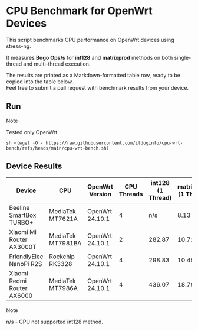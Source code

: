 # CPU Benchmark for OpenWrt Devices
This script benchmarks CPU performance on OpenWrt devices using stress-ng.

It measures **Bogo Ops/s** for **int128** and **matrixprod** methods on both single-thread and multi-thread execution.

The results are printed as a Markdown-formatted table row, ready to be copied into the table below.  
Feel free to submit a pull request with benchmark results from your device.

## Run
> [!NOTE]
> Tested only OpenWrt

```
sh <(wget -O - https://raw.githubusercontent.com/itdoginfo/cpu-wrt-bench/refs/heads/main/cpu-wrt-bench.sh)
```

## Device Results
| Device                  | CPU             | OpenWrt Version |  CPU Threads | int128 (1 Thread) | matrixprod (1 Thread) | int128 (ALL Threads) | matrixprod (ALL Threads) |
|-------------------------|-----------------|-----------------|--------------|----------------|---------------------|-------------------|------------------------|
| Beeline SmartBox TURBO+ | MediaTek MT7621A | OpenWrt 24.10.1 | 4            | n/s            | 8.13                | n/s               | 17.81                  |
| Xiaomi Mi Router AX3000T | MediaTek MT7981BA | OpenWrt 24.10.1 | 2            | 282.87         | 10.71               | 562.66            | 19.05                  |
| FriendlyElec NanoPi R2S | Rockchip RK3328 | OpenWrt 24.10.1 | 4            | 298.83         | 10.49               | 1185.91           | 34.99                  |
| Xiaomi Redmi Router AX6000 | MediaTek MT7986A | OpenWrt 24.10.1 | 4            | 436.07         | 18.79               | 1743.46           | 54.70                  |

> [!NOTE]
> n/s - CPU not supported int128 method.

